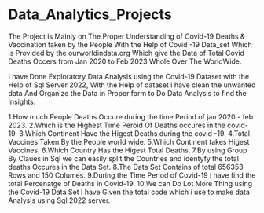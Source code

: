 # Data_Analytics_Projects
The Project is Mainly on The Proper Understanding of Covid-19 Deaths & Vaccination taken by the People
With the Help of Covid -19 Data_set Which is Provided by the ourworldindata.org Which give the Data of Total Covid Deaths  Occers from Jan 2020 to Feb 2023 Whole Over The WorldWide.

I have Done Exploratory Data Analysis using the Covid-19 Dataset with the Help of Sql Server 2022, With the Help of dataset i have clean the unwanted data And Organize the Data in Proper form to Do Data Analysis to find the Insights.

1.How much People Deaths Occure during the time Period of jan 2020 - feb 2023.
2.Which is the Highest Time Peroid Of Deaths occures in the covid-19.
3.Which Continent Have  the Higest Deaths during the covid -19.
4.Total Vaccines Taken By the People world wide.
5.Which Continent takes Higest Vaccines.
6.Which Country Has the Higest Total Deaths.
7.By using Group By Claues in Sql we can easily  split the Countries and identyfy the total deaths Occures in the Data Set.
8.The Data Set Contains of total 656353 Rows and 150 Columes.
9.During the Time Period of Covid-19 i have find the total Percenatge of Deaths in Covid-19.
10.We can Do Lot More Thing using the Covid-19 Data Set I have Given the total code which i use to make data Analysis using Sql 2022 server.
